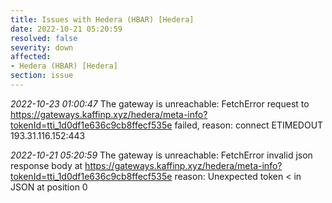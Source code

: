 ```yaml
---
title: Issues with Hedera (HBAR) [Hedera]
date: 2022-10-21 05:20:59
resolved: false
severity: down
affected:
- Hedera (HBAR) [Hedera]
section: issue
---
```


*2022-10-23 01:00:47* The gateway is unreachable: FetchError request to https://gateways.kaffinp.xyz/hedera/meta-info?tokenId=tti_1d0df1e636c9cb8ffecf535e failed, reason: connect ETIMEDOUT 193.31.116.152:443

*2022-10-21 05:20:59* The gateway is unreachable: FetchError invalid json response body at https://gateways.kaffinp.xyz/hedera/meta-info?tokenId=tti_1d0df1e636c9cb8ffecf535e reason: Unexpected token < in JSON at position 0